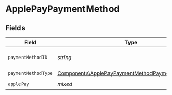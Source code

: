 # ApplePayPaymentMethod


## Fields

| Field                                                                                                                  | Type                                                                                                                   | Required                                                                                                               | Description                                                                                                            |
| ---------------------------------------------------------------------------------------------------------------------- | ---------------------------------------------------------------------------------------------------------------------- | ---------------------------------------------------------------------------------------------------------------------- | ---------------------------------------------------------------------------------------------------------------------- |
| `paymentMethodID`                                                                                                      | *string*                                                                                                               | :heavy_check_mark:                                                                                                     | ID of the payment method.                                                                                              |
| `paymentMethodType`                                                                                                    | [Components\ApplePayPaymentMethodPaymentMethodType](../../Models/Components/ApplePayPaymentMethodPaymentMethodType.md) | :heavy_check_mark:                                                                                                     | N/A                                                                                                                    |
| `applePay`                                                                                                             | *mixed*                                                                                                                | :heavy_check_mark:                                                                                                     | N/A                                                                                                                    |